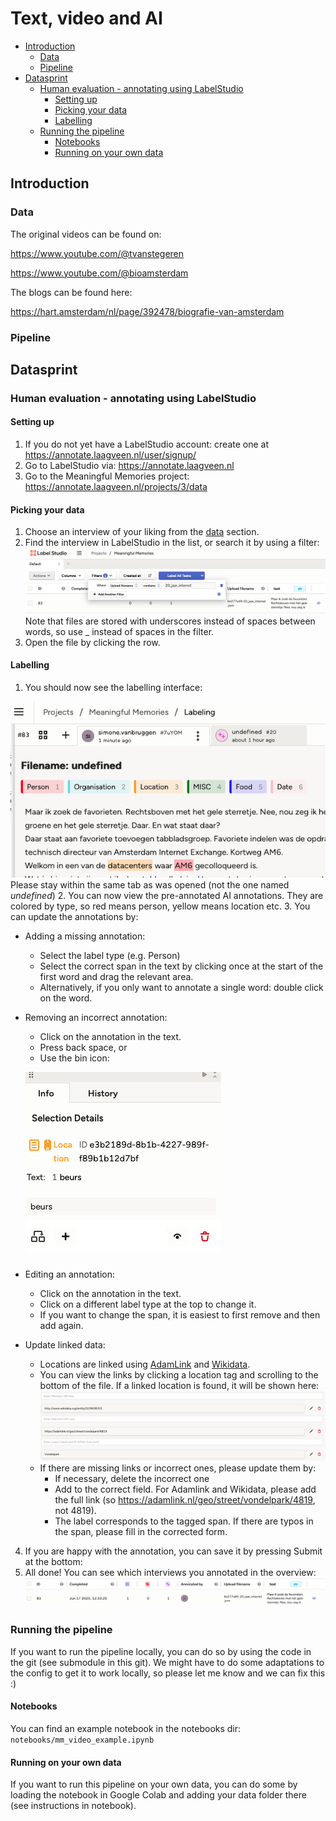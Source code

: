 # Text, video and AI

<!-- toc -->

- [Introduction](#introduction)
  * [Data](#data)
  * [Pipeline](#pipeline)
- [Datasprint](#datasprint)
  * [Human evaluation - annotating using LabelStudio](#human-evaluation---annotating-using-labelstudio)
    + [Setting up](#setting-up)
    + [Picking your data](#picking-your-data)
    + [Labelling](#labelling)
  * [Running the pipeline](#running-the-pipeline)
    + [Notebooks](#notebooks)
    + [Running on your own data](#running-on-your-own-data)

<!-- tocstop -->

## Introduction


### Data 
The original videos can be found on: 

https://www.youtube.com/@tvanstegeren 

https://www.youtube.com/@bioamsterdam 

The blogs can be found here:

https://hart.amsterdam/nl/page/392478/biografie-van-amsterdam 


### Pipeline

## Datasprint 
### Human evaluation - annotating using LabelStudio
#### Setting up
1. If you do not yet have a LabelStudio account: create one at https://annotate.laagveen.nl/user/signup/
2. Go to LabelStudio via: https://annotate.laagveen.nl 
3. Go to the Meaningful Memories project: https://annotate.laagveen.nl/projects/3/data


#### Picking your data 
1. Choose an interview of your liking from the [data](#data) section. 
2. Find the interview in LabelStudio in the list, or search it by using a filter: 
![Find file](imgs/find_files.png)
Note that files are stored with underscores instead of spaces between words, so use _ instead of spaces in the filter. 
3. Open the file by clicking the row. 

#### Labelling 
1. You should now see the labelling interface:

![Labeling interface](imgs/labelstudio.png)
Please stay within the same tab as was opened (not the one named _undefined_)
2. You can now view the pre-annotated AI annotations. They are colored by type, so red means person, yellow means location etc. 
3. You can update the annotations by:
  - Adding a missing annotation:
    - Select the label type (e.g. Person)
    - Select the correct span in the text by clicking once at the start of the first word and drag the relevant area. 
    - Alternatively, if you only want to annotate a single word: double click on the word. 
  - Removing an incorrect annotation: 
    - Click on the annotation in the text. 
    - Press back space, or
    - Use the bin icon:
    
    ![Bin](imgs/delete.png)
  - Editing an annotation: 
    - Click on the annotation in the text. 
    - Click on a different label type at the top to change it. 
    - If you want to change the span, it is easiest to first remove and then add again.
  - Update linked data:
    - Locations are linked using [AdamLink](https://adamlink.nl/) and [Wikidata](https://www.wikidata.org/). 
    - You can view the links by clicking a location tag and scrolling to the bottom of the file. If a linked location is found, it will be shown here:
    ![Linking](imgs/linking.png)
    - If there are missing links or incorrect ones, please update them by:
      - If necessary, delete the incorrect one
      - Add to the correct field. For Adamlink and Wikidata, please add the full link (so https://adamlink.nl/geo/street/vondelpark/4819, not 4819).
      - The label corresponds to the tagged span. If there are typos in the span, please fill in the corrected form.
4. If you are happy with the annotation, you can save it by pressing Submit at the bottom: 
5. All done! You can see which interviews you annotated in the overview:
![Overview](imgs/overview.png)

### Running the pipeline
If you want to run the pipeline locally, you can do so by using the code in the git (see submodule in this git). We might have to do some adaptations to the config to get it to work locally, so please let me know and we can fix this :) 
#### Notebooks 
You can find an example notebook in the notebooks dir:  ```notebooks/mm_video_example.ipynb```
#### Running on your own data
If you want to run this pipeline on your own data, you can do some by loading the notebook in Google Colab and adding your data folder there (see instructions in notebook). 

